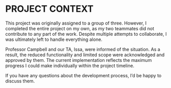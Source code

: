# PROJECT CONTEXT
This project was originally assigned to a group of three. However, I completed the entire project on my own, as my two teammates did not contribute to any part of the work. Despite multiple attempts to collaborate, I was ultimately left to handle everything alone.

Professor Campbell and our TA, Issa, were informed of the situation. As a result, the reduced functionality and limited scope were acknowledged and approved by them. The current implementation reflects the maximum progress I could make individually within the project timeline.

If you have any questions about the development process, I’d be happy to discuss them.

